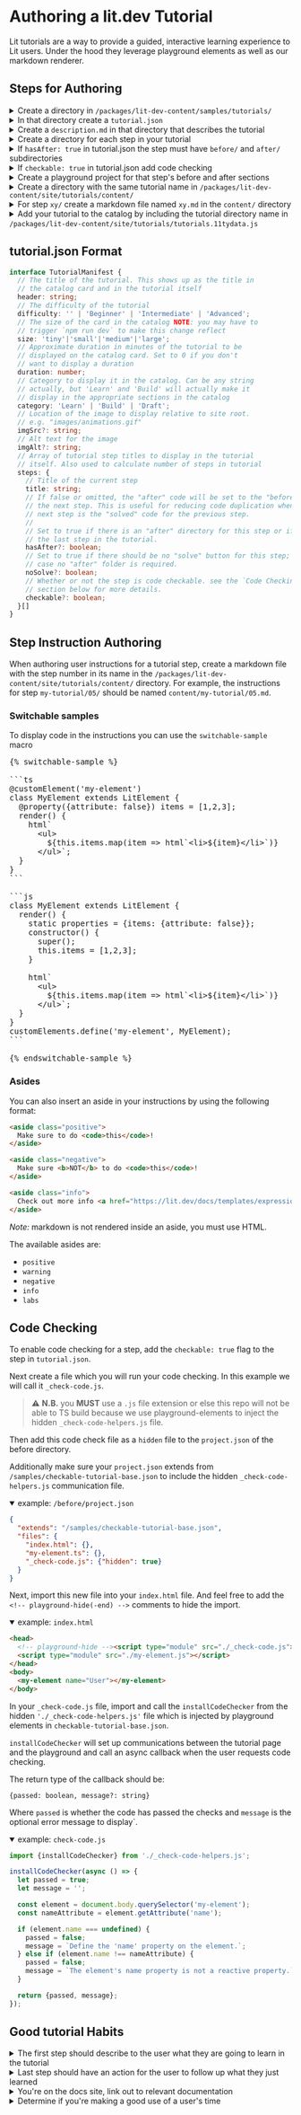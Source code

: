 # Authoring a lit.dev Tutorial

Lit tutorials are a way to provide a guided, interactive learning experience to Lit users. Under the hood they leverage playground elements as well as our markdown renderer.

## Steps for Authoring

<details>
  <summary>Create a directory in <code>/packages/lit-dev-content/samples/tutorials/</code></summary>

* This directory name is also going to be a part of the URL e.g. `https://lit.dev/tutorials/tutorial-name`
</details>

<details>
  <summary>In that directory create a <code>tutorial.json</code></summary>

* See format in following section.
</details>

<details>
  <summary>Create a <code>description.md</code> in that directory that describes the tutorial</summary>

* This will show up in the card catalog
* This file can be empty, but must exist
</details>

<details>
  <summary>Create a directory for each step in your tutorial</summary>

* Directory names must start from `00/` and increase numerically as a 2 digit number e.g. `01/` will follow `00/`
</details>

<details>
  <summary>If <code>hasAfter: true</code> in tutorial.json the step must have <code>before/</code> and <code>after/</code> subdirectories</summary>

* `before/` holds the playground project for what is first presented to the user
* `after/` holds the playground project for when the user clicks the `solve` button.
  * If `noSolve` is `true` for this step's metadata in `tutorial.json`, then the `solve` will not be shown for the step, and the `after/` folder is not required.
  * If `hasAfter` is `false` or `undefined` for this step's metadata in `tutorial.json`, then the `after/` directory is optional and the solving the step will load the next step's `before/` directory
</details>

<details>
  <summary>If <code>checkable: true</code> in tutorial.json add code checking</summary>

* create a `_check-code.js` file in the `before/` directory
* In your `project.json`
  * set your `"extends"` field to `"/samples/checkable-tutorial-base.json"`
    * e.g. `"extends": "/samples/checkable-tutorial-base.json"`
  * add the code-checking file as a `hidden` file to the step's `project.json`.
    * e.g. `"_check-code.js": { "hiden": true }`
* import the new file in `index.html`
  * e.g.
```html
<head>
  <!-- playground-fold --><script type="module" src="./_check-code.js"></script><!-- playground-fold-end -->

  <script type="module" src="./my-element.js"></script>
</head>
```
* Install the code checker from `'./_check-code-helpers.js'` and pass it an async callback that returns an object of type `{passed: boolean, message?: string}`
* See [Code Checking](#code-checking) for more details
</details>

<details>
  <summary>Create a playground project for that step's before and after sections</summary>

* See [playground-elements](https://github.com/google/playground-elements#option-2-json-configuration) docs for playground project authoring.
</details>

<details>
  <summary>Create a directory with the same tutorial name in <code>/packages/lit-dev-content/site/tutorials/content/</code></summary>

* This will hold the step instructions markdown files.
</details>

<details>
  <summary>For step <code>xy/</code> create a markdown file named <code>xy.md</code> in the <code>content/</code> directory</summary>

* These are the instructinos for each step. See the Step Instruction Authoring section for more info.
</details>

<details>
  <summary>Add your tutorial to the catalog by including the tutorial directory name in <code>/packages/lit-dev-content/site/tutorials/tutorials.11tydata.js</code></summary>

* For example, if you want to add the tutorial directory `tutorial-name` to the catalog, invoke the `loadTutorialData` function. e.g.

```js
const tutorials = await Promise.all([
  ...
  loadTutorialData('tutorial-name'),
  ...
]);
```
</details>

## tutorial.json Format

```ts
interface TutorialManifest {
  // The title of the tutorial. This shows up as the title in
  // the catalog card and in the tutorial itself
  header: string;
  // The difficulty of the tutorial
  difficulty: '' | 'Beginner' | 'Intermediate' | 'Advanced';
  // The size of the card in the catalog NOTE: you may have to
  // trigger `npm run dev` to make this change reflect
  size: 'tiny'|'small'|'medium'|'large';
  // Approximate duration in minutes of the tutorial to be
  // displayed on the catalog card. Set to 0 if you don't
  // want to display a duration
  duration: number;
  // Category to display it in the catalog. Can be any string
  // actually, but 'Learn' and 'Build' will actually make it
  // display in the appropriate sections in the catalog
  category: 'Learn' | 'Build' | 'Draft';
  // Location of the image to display relative to site root.
  // e.g. "images/animations.gif"
  imgSrc?: string;
  // Alt text for the image
  imgAlt?: string;
  // Array of tutorial step titles to display in the tutorial
  // itself. Also used to calculate number of steps in tutorial
  steps: {
    // Title of the current step
    title: string;
    // If false or omitted, the "after" code will be set to the "before" code of
    // the next step. This is useful for reducing code duplication when the
    // next step is the "solved" code for the previous step.
    //
    // Set to true if there is an "after" directory for this step or if it is
    // the last step in the tutorial.
    hasAfter?: boolean;
    // Set to true if there should be no "solve" button for this step; in this
    // case no "after" folder is required.
    noSolve?: boolean;
    // Whether or not the step is code checkable. see the `Code Checking`
    // section below for more details.
    checkable?: boolean;
  }[]
}
```

## Step Instruction Authoring

When authoring user instructions for a tutorial step, create a markdown file with the step number in its name in the `/packages/lit-dev-content/site/tutorials/content/` directory. For example, the instructions for step `my-tutorial/05/` should be named `content/my-tutorial/05.md`.

### Switchable samples

To display code in the instructions you can use the `switchable-sample` macro

<pre>
{% switchable-sample %}

```ts
@customElement('my-element')
class MyElement extends LitElement {
  @property({attribute: false}) items = [1,2,3];
  render() {
    html`
      &lt;ul>
        ${this.items.map(item => html`&lt;li>${item}&lt;/li>`)}
      &lt;/ul>`;
  }
}
```

```js
class MyElement extends LitElement {
  render() {
    static properties = {items: {attribute: false}};
    constructor() {
      super();
      this.items = [1,2,3];
    }

    html`
      &lt;ul>
        ${this.items.map(item => html`&lt;li>${item}&lt;/li>`)}
      &lt;/ul>`;
  }
}
customElements.define('my-element', MyElement);
```

{% endswitchable-sample %}
</pre>

### Asides

You can also insert an aside in your instructions by using the following format:

```html
<aside class="positive">
  Make sure to do <code>this</code>!
</aside>

<aside class="negative">
  Make sure <b>NOT</b> to do <code>this</code>!
</aside>

<aside class="info">
  Check out more info <a href="https://lit.dev/docs/templates/expressions/?mods=tutorialCatalog#well-formed-html">in this docs section</a>.
</aside>
```

*Note:* markdown is not rendered inside an aside, you must use HTML.

The available asides are:

* `positive`
* `warning`
* `negative`
* `info`
* `labs`

## Code Checking

To enable code checking for a step, add the `checkable: true` flag to the step in `tutorial.json`.

Next create a file which you will run your code checking. In this example we will call it `_check-code.js`.

> ⚠️ **N.B.** you **MUST** use a `.js` file extension or else this repo will not be able to TS build because we use playground-elements to inject the hidden `_check-code-helpers.js` file.

Then add this code check file as a `hidden` file to the `project.json` of the before directory.

Additionally make sure your `project.json` extends from `/samples/checkable-tutorial-base.json` to include the hidden `_check-code-helpers.js` communication file.

<details open>
  <summary>example: <code>/before/project.json</code></summary>

```json
{
  "extends": "/samples/checkable-tutorial-base.json",
  "files": {
    "index.html": {},
    "my-element.ts": {},
    "_check-code.js": {"hidden": true}
  }
}
```
</details>

Next, import this new file into your `index.html` file. And feel free to add the `<!-- playground-hide(-end) -->` comments to hide the import.


<details open>
  <summary>example: <code>index.html</code></summary>

```html
<head>
  <!-- playground-hide --><script type="module" src="./_check-code.js"></script><!-- playground-hide-end -->
  <script type="module" src="./my-element.js"></script>
</head>
<body>
  <my-element name="User"></my-element>
</body>
```
</details>

In your `_check-code.js` file, import and call the `installCodeChecker` from the hidden `'./_check-code-helpers.js'` file which is injected by playground elements in `checkable-tutorial-base.json`.

`installCodeChecker` will set up communications between the tutorial page and the playground and call an async callback when the user requests code checking.

The return type of the callback should be:

`{passed: boolean, message?: string}`

Where `passed` is whether the code has passed the checks and `message` is the optional error message to display`.

<details open>
  <summary>example: <code>check-code.js</code></summary>

```js
import {installCodeChecker} from './_check-code-helpers.js';

installCodeChecker(async () => {
  let passed = true;
  let message = '';

  const element = document.body.querySelector('my-element');
  const nameAttribute = element.getAttribute('name');

  if (element.name === undefined) {
    passed = false;
    message = `Define the 'name' property on the element.`;
  } else if (element.name !== nameAttribute) {
    passed = false;
    message = `The element's name property is not a reactive property.`;
  }

  return {passed, message};
});
```
</details>

## Good tutorial Habits

<details>
  <summary>The first step should describe to the user what they are going to learn in the tutorial</summary>

* Code can be an empty `index.html` or a quick view at the final product.
</details>

<details>
  <summary>Last step should have an action for the user to follow up what they just learned</summary>

* links to other tutorials
* links to next section of docs
</details>

<details>
  <summary>You're on the docs site, link out to relevant documentation</summary>

* Teach the user how to empower themselves if they get stuck!
</details>

<details>
  <summary>Determine if you're making a good use of a user's time</summary>

* Take the tutorial yourself
* Time each step
* Add about 30 seconds to a minute to you time for the final time approximation.
* After you've added it all up, look at the total time and ask yourself if a user would like to go through that time commitment for what they learn
* Cut extraneous content
</details>

